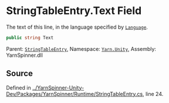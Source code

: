 # StringTableEntry.Text Field

The text of this line, in the language specified by [`Language`](/api/csharp/yarn.unity/stringtableentry.language.md).


```csharp
public string Text
```



<div class="class-metadata">

Parent: [`StringTableEntry`](/api/csharp/yarn.unity/stringtableentry.md), Namespace: [`Yarn.Unity`](/api/csharp/yarn.unity/README.md), Assembly: YarnSpinner.dll
</div>

## Source
Defined in [../YarnSpinner-Unity-Dev/Packages/YarnSpinner/Runtime/StringTableEntry.cs](https://github.com/YarnSpinnerTool/YarnSpinner-Unity//blob/develop/Runtime/StringTableEntry.cs#L24), line 24.
